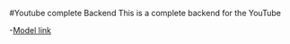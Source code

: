 #Youtube complete Backend
This is a complete backend for the YouTube

-[Model link](https://app.eraser.io/workspace/YtPqZ1VogxGy1jzIDkzj)
